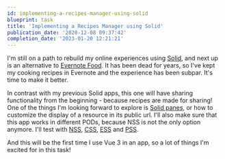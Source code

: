 ```yaml
---
id: implementing-a-recipes-manager-using-solid
blueprint: task
title: 'Implementing a Recipes Manager using Solid'
publication_date: '2020-12-08 09:37:42'
completion_date: '2023-01-20 12:21:21'
---
```


I'm still on a path to rebuild my online experiences using [Solid](https://solidproject.org/), and next up is an alternative to [Evernote Food](https://web.archive.org/web/20150319030523/https://evernote.com/food/). It has been dead for years, so I've kept my cooking recipes in Evernote and the experience has been subpar. It's time to make it better.

In contrast with my previous Solid apps, this one will have sharing functionality from the beginning - because recipes are made for sharing! One of the things I'm looking forward to explore is [Solid panes](https://github.com/solid/solid-panes), or how to customize the display of a resource in its public url. I'll also make sure that this app works in different PODs, because NSS is not the only option anymore. I'll test with [NSS](https://github.com/solid/node-solid-server), [CSS](https://github.com/solid/community-server/), [ESS](https://inrupt.com/products/enterprise-solid-server/) and [PSS](https://github.com/pdsinterop/php-solid-server).

And this will be the first time I use Vue 3 in an app, so a lot of things I'm excited for in this task!

